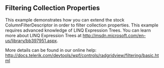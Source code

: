 ## Filtering Collection Properties
This example demonstrates how you can extend the stock ColumnFilterDescriptor in order to filter collection properties.
This example requires advanced knowledge of LINQ Expression Trees. 
You can learn more about LINQ Expression Trees at http://msdn.microsoft.com/en-us/library/bb397951.aspx.

More details can be found in our online help:
http://docs.telerik.com/devtools/wpf/controls/radgridview/filtering/basic.html

[//]: <KeyWords: columnfilterdescriptor, linq, expression, trees>
